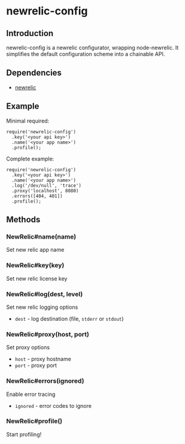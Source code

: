 # newrelic-config

## Introduction

newrelic-config is a newrelic configurator, wrapping node-newrelic.
It simplifies the default configuration scheme into a chainable API.

## Dependencies

* [newrelic](https://github.com/newrelic/node-newrelic)

## Example

Minimal required:

    require('newrelic-config')
      .key('<your api key>')
      .name('<your app name>')
      .profile();

Complete example:

    require('newrelic-config')
      .key('<your api key>')
      .name('<your app name>')
      .log('/dev/null', 'trace')
      .proxy('localhost', 8080)
      .errors([404, 401])
      .profile();

## Methods

### NewRelic#name(name)

Set new relic app name

### NewRelic#key(key)

Set new relic license key

### NewRelic#log(dest, level)

Set new relic logging options

* `dest` - log destination (file, `stderr` or `stdout`)

### NewRelic#proxy(host, port)

Set proxy options

* `host` - proxy hostname
* `port` - proxy port

### NewRelic#errors(ignored)

Enable error tracing

* `ignored` - error codes to ignore

### NewRelic#profile() 

Start profiling!
